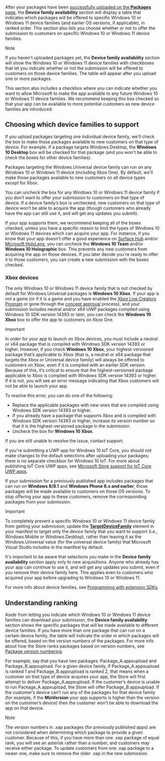After your packages have been [successfully uploaded on the **Packages** page](../../../apps/publish/publish-your-app/upload-app-packages.md), the **Device family availability** section will display a table that indicates which packages will be offered to specific Windows 10 or Windows 11 device families (and earlier OS versions, if applicable), in ranked order. This section also lets you choose whether or not to offer the submission to customers on specific Windows 10 or Windows 11 device families.

> [!NOTE]
> If you haven't uploaded packages yet, the **Device family availability** section will show the Windows 10 or Windows 11 device families with checkboxes that let you indicate whether or not the submission will be offered to customers on those device families. The table will appear after you upload one or more packages.

This section also includes a checkbox where you can indicate whether you want to allow Microsoft to make the app available to any future Windows 10 or Windows 11 device families. We recommend keeping this box checked so that your app can be available to more potential customers as new device families are introduced.

## Choosing which device families to support

If you upload packages targeting one individual device family, we'll check the box to make those packages available to new customers on that type of device. For example, if a package targets Windows.Desktop, the **Windows 10 Desktop** box will be checked for that package (and you won't be able to check the boxes for other device families).

Packages targeting the Windows.Universal device family can run on any Windows 10 or Windows 11 device (including Xbox One). By default, we'll make those packages available to new customers on all device types *except* for Xbox.

You can uncheck the box for any Windows 10 or Windows 11 device family if you don’t want to offer your submission to customers on that type of device. If a device family’s box is unchecked, new customers on that type of device won’t be able to acquire the app (though customers who already have the app can still use it, and will get any updates you submit).

If your app supports them, we recommend keeping all of the boxes checked, unless you have a specific reason to limit the types of Windows 10 or Windows 11 devices which can acquire your app. For instance, if you know that your app doesn't offer a good experience on [Surface Hub](https://developer.microsoft.com/windows/surfacehub) and/or [Microsoft HoloLens](https://developer.microsoft.com/mixed-reality), you can uncheck the **Windows 10 Team** and/or **Windows 10 Holographic** box. This prevents any new customers from acquiring the app on those devices. If you later decide you're ready to offer it to those customers, you can create a new submission with the boxes checked.

### Xbox devices

The only Windows 10 or Windows 11 device family that is not checked by default for Windows.Universal packages is **Windows 10 Xbox**. If your app is not a game (or if it is a game and you have enabled the [Xbox Live Creators Program](/gaming/xbox-live/get-started-with-creators/get-started-with-xbox-live-creators) or gone through the [concept approval](/uwp/gaming/concept-approval) process), and your submission includes neutral and/or x64 UWP packages compiled using Windows 10 SDK version 14393 or later, you can check the **Windows 10 Xbox** box to offer the app to customers on Xbox One.

> [!IMPORTANT]
> In order for your app to launch on Xbox devices, you must include a neutral or x64 package that is compiled with Windows SDK version 14393 or higher. However, if you check **Windows 10 Xbox**, your highest-versioned package that’s applicable to Xbox (that is, a neutral or x64 package that targets the Xbox or Universal device family) will always be offered to customers on Xbox, even if it is compiled with an earlier SDK version. Because of this, it’s critical to ensure that the highest-versioned package applicable to Xbox is compiled with Windows SDK version 14393 or higher. If it is not, you will see an error message indicating that Xbox customers will not be able to launch your app.
>
> To resolve this error, you can do one of the following:
>
> - Replace the applicable packages with new ones that are compiled using Windows SDK version 14393 or higher.
> - If you already have a package that supports Xbox and is compiled with Windows SDK version 14393 or higher, increase its version number so that it is the highest-versioned package in the submission.
> - Uncheck the box for **Windows 10 Xbox**.
>
> If you are still unable to resolve the issue, contact support.

If you're submitting a UWP app for Windows 10 IoT Core, you should not make changes to the default selections after uploading your packages; there is no separate checkbox for Windows 10 IoT. For more about publishing IoT Core UWP apps, see [Microsoft Store support for IoT Core UWP apps](/windows/iot-core/commercialize-your-device/installingandservicing).

If your submission for a previously published app includes packages that can run on **Windows 8/8.1** and **Windows Phone 8.x and earlier**, those packages will be made available to customers on those OS versions. To stop offering your app to these customers, remove the corresponding packages from your submission.

> [!IMPORTANT]
> To completely prevent a specific Windows 10 or Windows 11 device family from getting your submission, update the [**TargetDeviceFamily**](/uwp/schemas/appxpackage/uapmanifestschema/element-targetdevicefamily) element in your manifest to target only the device family that you want to support (i.e., Windows.Mobile or Windows.Desktop), rather than leaving it as the Windows.Universal value (for the universal device family) that Microsoft Visual Studio includes in the manifest by default.

It's important to be aware that selections you make in the **Device family availability** section apply only to new acquisitions. Anyone who already has your app can continue to use it, and will get any updates you submit, even if you remove their device family here. This applies even to customers who acquired your app before upgrading to Windows 10 or Windows 11.

For more info about device families, see [Programming with extension SDKs](/uwp/extension-sdks/device-families-overview).

## Understanding ranking

Aside from letting you indicate which Windows 10 or Windows 11 device families can download your submission, the **Device family availability** section shows the specific packages that will be made available to different device families. If you have more than one package that can run on a certain device family, the table will indicate the order in which packages will be offered, based on the version numbers of the packages. For more info about how the Store ranks packages based on version numbers, see [Package version numbering](../../../apps/publish/publish-your-app/package-version-numbering.md).

For example, say that you have two packages: Package_A.appxupload and Package_B.appxupload. For a given device family, if Package_A.appxupload is ranked 1 and Package_B.appxupload is ranked 2, that means when a customer on that type of device acquires your app, the Store will first attempt to deliver Package_A.appxupload. If the customer’s device is unable to run Package_A.appxupload, the Store will offer Package_B.appxupload. If the customer’s device can’t run any of the packages for that device family (for example, if the **MinVersion** your app supports is higher than the version on the customer’s device) then the customer won’t be able to download the app on that device.

> [!NOTE]
> The version numbers in .xap packages (for previously published apps) are not considered when determining which package to provide a given customer. Because of this, if you have more than one .xap package of equal rank, you will see an asterisk rather than a number, and customers may receive either package. To update customers from one .xap package to a newer one, make sure to remove the older .xap in the new submission.

